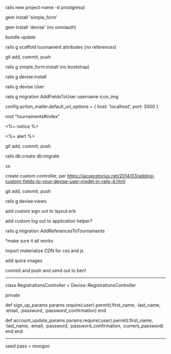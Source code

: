 

rails new project-name -d prostgresql

gem install 'simple_form'

gem install 'devise' (no omniauth)

bundle update

rails g scaffold tournament attributes (no references)

git add, commit, push 

rails g simple_form:install (no bootstrap)

rails g devise:install

rails g devise User 

rails g migration AddFieldsToUser username icon_img

config.action_mailer.default_url_options = { host: 'localhost', port: 3000 }

root "tournaments#index"

<p class="notice"><%= notice %></p>
<p class="alert"><%= alert %></p>

git add, commit, push 

rails db:create db:migrate

xx

create custom controller, per 
https://jacopretorius.net/2014/03/adding-custom-fields-to-your-devise-user-model-in-rails-4.html

git add, commit, push 

rails g devise:views

add custom sign out to layout.erb

add custom log out to application helper?

rails g migration AddReferencesToTournaments

*make sure it all works

import materialize CDN for css and js

add quick images

commit and push and send out to ben!

  ---

class RegistrationsController < Devise::RegistrationsController

  private

  def sign_up_params
    params.require(:user).permit(:first_name, :last_name, :email, :password, :password_confirmation)
  end

  def account_update_params
    params.require(:user).permit(:first_name, :last_name, :email, :password, :password_confirmation, :current_password)
  end
end

  --- 
seed pass = moogoo 
